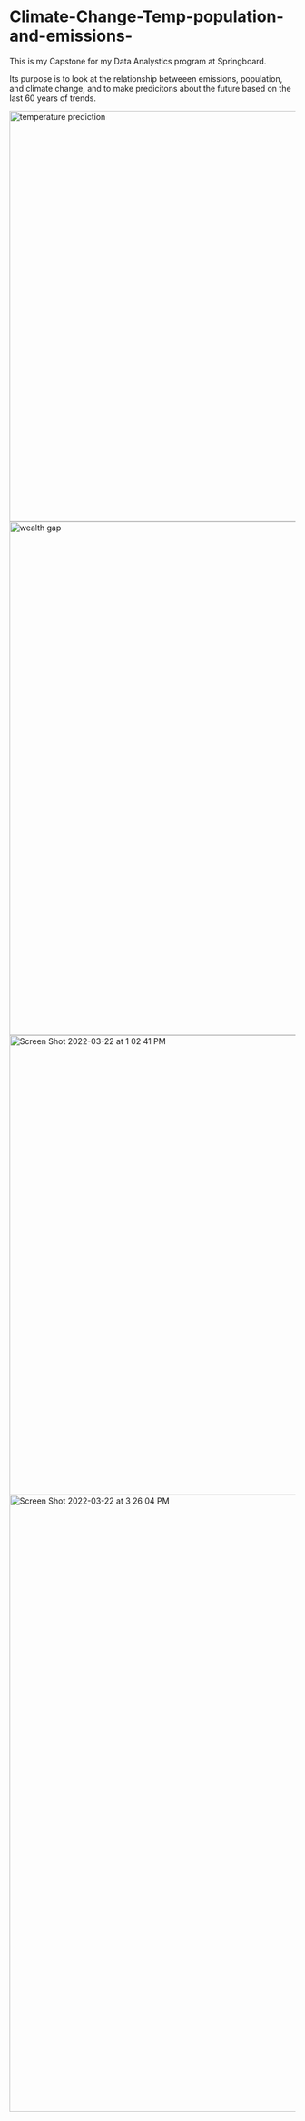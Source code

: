 # Climate-Change-Temp-population-and-emissions-
This is my Capstone for my Data Analystics program at Springboard. 

Its purpose is to look at the relationship betweeen emissions, population, and climate change, and to make predicitons about the future based on the last 60 years of trends. 


<img width="724" alt="temperature prediction" src="https://user-images.githubusercontent.com/98672738/159775397-08047604-3a0f-40ef-a910-5eadc8d51f88.png">

<img width="905" alt="wealth gap" src="https://user-images.githubusercontent.com/98672738/159775479-5cbf55a2-d4d5-4e2a-aa34-dd559fa520b9.png">


<img width="810" alt="Screen Shot 2022-03-22 at 1 02 41 PM" src="https://user-images.githubusercontent.com/98672738/159775651-6e46463d-1c26-40fb-bd8c-099abc478675.png">


<img width="1087" alt="Screen Shot 2022-03-22 at 3 26 04 PM" src="https://user-images.githubusercontent.com/98672738/159775699-8a4b6302-e9b0-48e1-8067-fc81850c0268.png">

